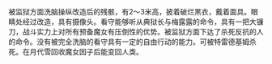 被监狱方面洗脑操纵改造后的残骸，有2～3米高，披着破烂黑衣，戴着面具。眼睛处经过改造，具有摄像头。看守能够听从典狱长与梅露露的命令，具有一把大镰刀，战斗实力上对所有预备魔女有压倒性的优势。被监狱方面下达了杀死反抗的人的命令。没有被完全洗脑的看守具有一定的自由行动的能力。可被特雷德基姆杀死。在月代雪回收魔女因子后能变回人类。